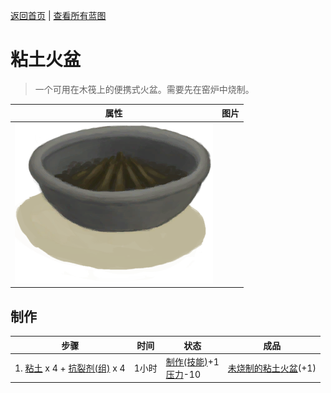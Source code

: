 [返回首页](index.md)   |  [查看所有蓝图](blueprint.md)
# 粘土火盆  
> 一个可用在木筏上的便携式火盆。需要先在窑炉中烧制。  
  
  属性  |   图片   
 ----  |  ----:   
   |  ![](Sprite/ClayFirePitExtinguished.png)   
  
## 制作  
步骤  |  时间  |  状态  |  成品  
----  |  ----  |  ----  |  ----  
1. [粘土](Clay.md) x 4 + [抗裂剂(组)](GpTag_Temper.md) x 4  |  1小时  |  [制作(技能)](Skill_Crafting.md)+1<br>[压力](Stress.md)-10  |  [未烧制的粘土火盆](ClayFirePitUnfired.md)(+1)  
